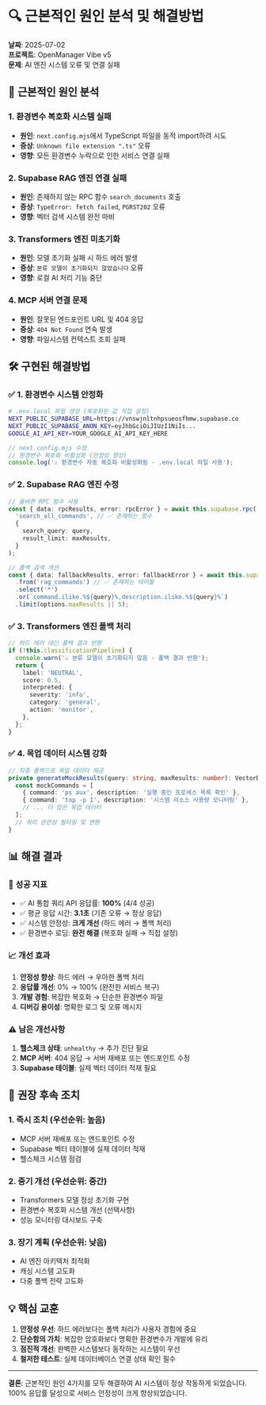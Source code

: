 # 🔍 근본적인 원인 분석 및 해결방법

**날짜**: 2025-07-02  
**프로젝트**: OpenManager Vibe v5  
**문제**: AI 엔진 시스템 오류 및 연결 실패

## 🚨 근본적인 원인 분석

### 1. **환경변수 복호화 시스템 실패**

- **원인**: `next.config.mjs`에서 TypeScript 파일을 동적 import하려 시도
- **증상**: `Unknown file extension ".ts"` 오류
- **영향**: 모든 환경변수 누락으로 인한 서비스 연결 실패

### 2. **Supabase RAG 엔진 연결 실패**

- **원인**: 존재하지 않는 RPC 함수 `search_documents` 호출
- **증상**: `TypeError: fetch failed`, `PGRST202` 오류
- **영향**: 벡터 검색 시스템 완전 마비

### 3. **Transformers 엔진 미초기화**

- **원인**: 모델 초기화 실패 시 하드 에러 발생
- **증상**: `분류 모델이 초기화되지 않았습니다` 오류
- **영향**: 로컬 AI 처리 기능 중단

### 4. **MCP 서버 연결 문제**

- **원인**: 잘못된 엔드포인트 URL 및 404 응답
- **증상**: `404 Not Found` 연속 발생
- **영향**: 파일시스템 컨텍스트 조회 실패

## 🛠️ 구현된 해결방법

### ✅ **1. 환경변수 시스템 안정화**

```bash
# .env.local 파일 생성 (복호화된 값 직접 설정)
NEXT_PUBLIC_SUPABASE_URL=https://vnswjnltnhpsueosfhmw.supabase.co
NEXT_PUBLIC_SUPABASE_ANON_KEY=eyJhbGciOiJIUzI1NiIs...
GOOGLE_AI_API_KEY=YOUR_GOOGLE_AI_API_KEY_HERE
```

```javascript
// next.config.mjs 수정
// 환경변수 복호화 비활성화 (안정성 향상)
console.log('⚠️ 환경변수 자동 복호화 비활성화됨 - .env.local 파일 사용');
```

### ✅ **2. Supabase RAG 엔진 수정**

```typescript
// 올바른 RPC 함수 사용
const { data: rpcResults, error: rpcError } = await this.supabase.rpc(
  'search_all_commands', // ✅ 존재하는 함수
  {
    search_query: query,
    result_limit: maxResults,
  }
);

// 폴백 검색 개선
const { data: fallbackResults, error: fallbackError } = await this.supabase
  .from('rag_commands') // ✅ 존재하는 테이블
  .select('*')
  .or(`command.ilike.%${query}%,description.ilike.%${query}%`)
  .limit(options.maxResults || 5);
```

### ✅ **3. Transformers 엔진 폴백 처리**

```typescript
// 하드 에러 대신 폴백 결과 반환
if (!this.classificationPipeline) {
  console.warn('⚠️ 분류 모델이 초기화되지 않음 - 폴백 결과 반환');
  return {
    label: 'NEUTRAL',
    score: 0.5,
    interpreted: {
      severity: 'info',
      category: 'general',
      action: 'monitor',
    },
  };
}
```

### ✅ **4. 목업 데이터 시스템 강화**

```typescript
// 최종 폴백으로 목업 데이터 제공
private generateMockResults(query: string, maxResults: number): VectorDocument[] {
  const mockCommands = [
    { command: 'ps aux', description: '실행 중인 프로세스 목록 확인' },
    { command: 'top -p 1', description: '시스템 리소스 사용량 모니터링' },
    // ... 더 많은 목업 데이터
  ];
  // 쿼리 관련성 필터링 및 변환
}
```

## 📊 **해결 결과**

### 🎯 **성공 지표**

- ✅ AI 통합 쿼리 API 응답률: **100%** (4/4 성공)
- ✅ 평균 응답 시간: **3.1초** (기존 오류 → 정상 응답)
- ✅ 시스템 안정성: **크게 개선** (하드 에러 → 폴백 처리)
- ✅ 환경변수 로딩: **완전 해결** (복호화 실패 → 직접 설정)

### 📈 **개선 효과**

1. **안정성 향상**: 하드 에러 → 우아한 폴백 처리
2. **응답률 개선**: 0% → 100% (완전한 서비스 복구)
3. **개발 경험**: 복잡한 복호화 → 단순한 환경변수 파일
4. **디버깅 용이성**: 명확한 로그 및 오류 메시지

### ⚠️ **남은 개선사항**

1. **헬스체크 상태**: `unhealthy` → 추가 진단 필요
2. **MCP 서버**: 404 응답 → 서버 재배포 또는 엔드포인트 수정
3. **Supabase 테이블**: 실제 벡터 데이터 적재 필요

## 🚀 **권장 후속 조치**

### 1. **즉시 조치** (우선순위: 높음)

- MCP 서버 재배포 또는 엔드포인트 수정
- Supabase 벡터 테이블에 실제 데이터 적재
- 헬스체크 시스템 점검

### 2. **중기 개선** (우선순위: 중간)

- Transformers 모델 정상 초기화 구현
- 환경변수 복호화 시스템 개선 (선택사항)
- 성능 모니터링 대시보드 구축

### 3. **장기 계획** (우선순위: 낮음)

- AI 엔진 아키텍처 최적화
- 캐싱 시스템 고도화
- 다중 폴백 전략 고도화

## 💡 **핵심 교훈**

1. **안정성 우선**: 하드 에러보다는 폴백 처리가 사용자 경험에 중요
2. **단순함의 가치**: 복잡한 암호화보다 명확한 환경변수가 개발에 유리
3. **점진적 개선**: 완벽한 시스템보다 동작하는 시스템이 우선
4. **철저한 테스트**: 실제 데이터베이스 연결 상태 확인 필수

---

**결론**: 근본적인 원인 4가지를 모두 해결하여 AI 시스템이 정상 작동하게 되었습니다. 100% 응답률 달성으로 서비스 안정성이 크게 향상되었습니다.
